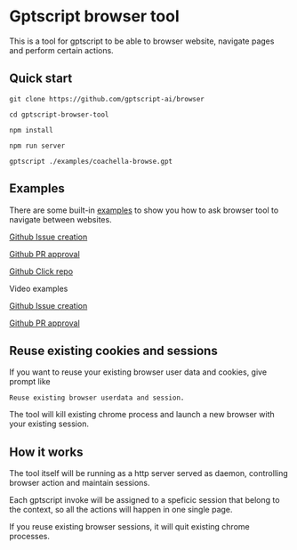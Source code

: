 # Gptscript browser tool

This is a tool for gptscript to be able to browser website, navigate pages and perform certain actions.

## Quick start

```
git clone https://github.com/gptscript-ai/browser

cd gptscript-browser-tool

npm install

npm run server

gptscript ./examples/coachella-browse.gpt
```

## Examples

There are some built-in [examples](./examples/) to show you how to ask browser tool to navigate between websites.

[Github Issue creation](./examples/github-create-issue.gpt)

[Github PR approval](./examples/github-approve-pr.gpt)

[Github Click repo](./examples/github-click-repo.gpt)

Video examples

[Github Issue creation](https://www.loom.com/share/c75bc647192c48879762f586d36eacc9)

[Github PR approval](https://www.loom.com/share/3af5eb84480049298e343bb01e10cd47)

## Reuse existing cookies and sessions

If you want to reuse your existing browser user data and cookies, give prompt like

```
Reuse existing browser userdata and session.
```

The tool will kill existing chrome process and launch a new browser with your existing session.

## How it works

The tool itself will be running as a http server served as daemon, controlling browser action and maintain sessions. 

Each gptscript invoke will be assigned to a speficic session that belong to the context, so all the actions will happen in one single page.

If you reuse existing browser sessions, it will quit existing chrome processes.
